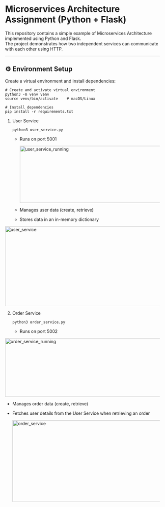 # Microservices Architecture Assignment (Python + Flask)

This repository contains a simple example of Microservices Architecture implemented using Python and Flask.  
The project demonstrates how two independent services can communicate with each other using HTTP.



---

## ⚙️ Environment Setup

Create a virtual environment and install dependencies:

```
# Create and activate virtual environment
python3 -m venv venv
source venv/bin/activate    # macOS/Linux

# Install dependencies
pip install -r requirements.txt
```

1. User Service
   ```
   python3 user_service.py
   ```
   
   - Runs on port 5001
     
     <img width="989" height="185" alt="user_service_running" src="https://github.com/user-attachments/assets/f10666ad-7664-4eb8-bba7-7490dfd47687" />

   - Manages user data (create, retrieve)  
   - Stores data in an in-memory dictionary


<img width="994" height="259" alt="user_service" src="https://github.com/user-attachments/assets/7947bc53-ea85-4a6b-a05d-00a35e624392" />

2. Order Service
   ```
   python3 order_service.py
   ```
   
   - Runs on port 5002
     
  <img width="993" height="190" alt="order_service_running" src="https://github.com/user-attachments/assets/8f0355cf-663a-4841-9083-7db49e6a3041" />
  
   - Manages order data (create, retrieve)  
   - Fetches user details from the User Service when retrieving an order
  
     <img width="989" height="265" alt="order_service" src="https://github.com/user-attachments/assets/c26fb25d-e016-416c-8df9-96a174ddd55d" />





